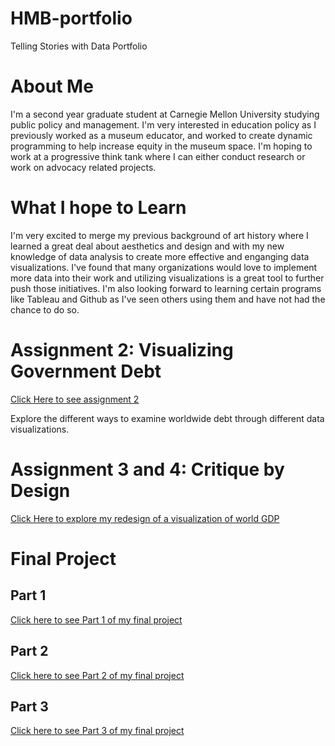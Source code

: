 # HMB-portfolio
Telling Stories with Data Portfolio

# About Me
I'm a second year graduate student at Carnegie Mellon University studying public policy and management. I'm very interested in education policy as I previously worked as a museum educator, and worked to create dynamic programming to help increase equity in the museum space. I'm hoping to work at a progressive think tank where I can either conduct research or work on advocacy related projects. 

# What I hope to Learn
I'm very excited to merge my previous background of art history where I learned a great deal about aesthetics and design and with my new knowledge of data analysis to create more effective and enganging data visualizations. I've found that many organizations would love to implement more data into their work and utilizing visualizations is a great tool to further push those initiatives. I'm also looking forward to learning certain programs like Tableau and Github as I've seen others using them and have not had the chance to do so. 

# Assignment 2: Visualizing Government Debt
[Click Here to see assignment 2](https://hburnsid.github.io/dataviz2/)

Explore the different ways to examine worldwide debt through different data visualizations.

# Assignment 3 and 4: Critique by Design
[Click Here to explore my redesign of a visualization of world GDP](https://hburnsid.github.io/HMB-portfolio/Assignment3and4.html)

# Final Project

## Part 1
[Click here to see Part 1 of my final project](https://hburnsid.github.io/HMB-portfolio/part1_finalproject_HMB.html)


## Part 2
[Click here to see Part 2 of my final project](https://hburnsid.github.io/HMB-portfolio/part2_finalproject_HMB.html)


## Part 3
[Click here to see Part 3 of my final project](https://hburnsid.github.io/HMB-portfolio/part3_finalproject_HMB.html)
